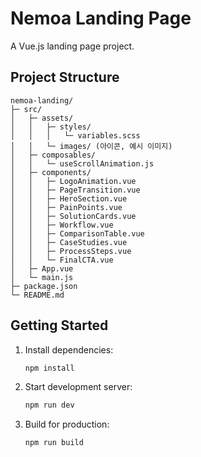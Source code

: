 # Nemoa Landing Page

A Vue.js landing page project.

## Project Structure

```
nemoa-landing/
├─ src/
│   ├─ assets/
│   │   ├─ styles/
│   │   │   └─ variables.scss
│   │   └─ images/ (아이콘, 예시 이미지)
│   ├─ composables/
│   │   └─ useScrollAnimation.js
│   ├─ components/
│   │   ├─ LogoAnimation.vue
│   │   ├─ PageTransition.vue
│   │   ├─ HeroSection.vue
│   │   ├─ PainPoints.vue
│   │   ├─ SolutionCards.vue
│   │   ├─ Workflow.vue
│   │   ├─ ComparisonTable.vue
│   │   ├─ CaseStudies.vue
│   │   ├─ ProcessSteps.vue
│   │   └─ FinalCTA.vue
│   ├─ App.vue
│   └─ main.js
├─ package.json
└─ README.md
```

## Getting Started

1. Install dependencies:
   ```bash
   npm install
   ```

2. Start development server:
   ```bash
   npm run dev
   ```

3. Build for production:
   ```bash
   npm run build
   ```
